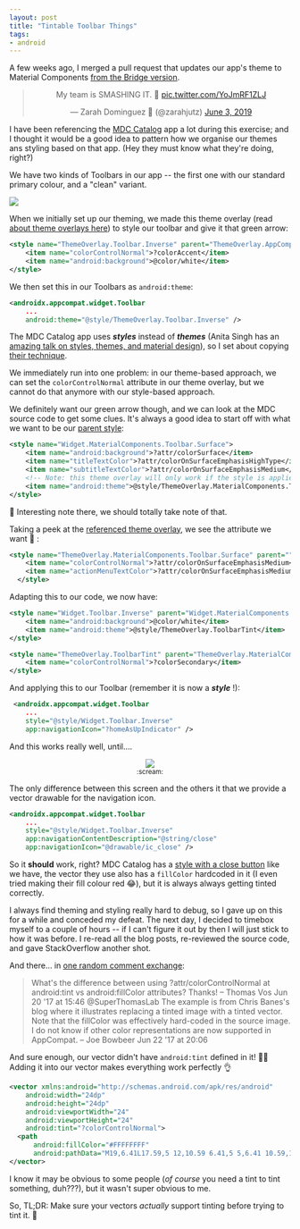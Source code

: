 ```yaml
---
layout: post
title: "Tintable Toolbar Things"
tags:
- android
---
```

A few weeks ago, I merged a pull request that updates our app's theme to Material Components [from the Bridge version](https://material.io/develop/android/docs/getting-started/).

<center><blockquote class="twitter-tweet" data-lang="en"><p lang="en" dir="ltr">My team is SMASHING IT. 💪 <a href="https://t.co/YoJmRF1ZLJ">pic.twitter.com/YoJmRF1ZLJ</a></p>&mdash; Zarah Dominguez 🦉 (@zarahjutz) <a href="https://twitter.com/zarahjutz/status/1135432513688465408?ref_src=twsrc%5Etfw">June 3, 2019</a></blockquote>
<script async src="https://platform.twitter.com/widgets.js" charset="utf-8"></script></center>

I have been referencing the [MDC Catalog](https://github.com/material-components/material-components-android/tree/master/catalog) app a lot during this exercise; and I thought it would be a good idea to pattern how we organise our themes ans styling based on that app. (Hey they must know what they're doing, right?)

We have two kinds of Toolbars in our app -- the first one with our standard primary colour, and a "clean" variant.

<a href="https://imgur.com/Vp780PW"><img src="https://imgur.com/Vp780PW" /></a>

When we initially set up our theming, we made this theme overlay (read [about theme overlays here](https://medium.com/androiddevelopers/theming-with-appcompat-1a292b754b35)) to style our toolbar and give it that green arrow:
```xml
<style name="ThemeOverlay.Toolbar.Inverse" parent="ThemeOverlay.AppCompat.Light">
    <item name="colorControlNormal">?colorAccent</item>
    <item name="android:background">@color/white</item>
</style>
```

We then set this in our Toolbars as `android:theme`:
```xml
<androidx.appcompat.widget.Toolbar 
    ...
    android:theme="@style/ThemeOverlay.Toolbar.Inverse" />
```

The MDC Catalog app uses **_styles_** instead of **_themes_** (Anita Singh has an [amazing talk on styles, themes, and material design](https://speakerdeck.com/anitas3791/styles-themes-material-theming-oh-my)), so I set about copying [their technique](https://github.com/material-components/material-components-android/blob/master/catalog/java/io/material/catalog/application/theme/res/values/styles.xml#L19).

We immediately run into one problem: in our theme-based approach, we can set the `colorControlNormal` attribute in our theme overlay, but we cannot do that anymore with our style-based approach.

We definitely want our green arrow though, and we can look at the MDC source code to get some clues. It's always a good idea to start off with what we want to be our [parent style](https://github.com/material-components/material-components-android/blob/8f622283d18466620a280f6f6bbb32fafb157efd/lib/java/com/google/android/material/appbar/res/values/styles.xml#L65):
```xml
<style name="Widget.MaterialComponents.Toolbar.Surface">
    <item name="android:background">?attr/colorSurface</item>
    <item name="titleTextColor">?attr/colorOnSurfaceEmphasisHighType</item>
    <item name="subtitleTextColor">?attr/colorOnSurfaceEmphasisMedium</item>
    <!-- Note: this theme overlay will only work if the style is applied directly to a Toolbar. -->
    <item name="android:theme">@style/ThemeOverlay.MaterialComponents.Toolbar.Surface</item>
</style>
```
:thinking: Interesting note there, we should totally take note of that.

Taking a peek at the [referenced theme overlay](https://github.com/material-components/material-components-android/blob/8f622283d18466620a280f6f6bbb32fafb157efd/lib/java/com/google/android/material/appbar/res/values/styles.xml#L78), we see the attribute we want :tada: :
```xml
<style name="ThemeOverlay.MaterialComponents.Toolbar.Surface" parent="">
    <item name="colorControlNormal">?attr/colorOnSurfaceEmphasisMedium</item>
    <item name="actionMenuTextColor">?attr/colorOnSurfaceEmphasisMedium</item>
  </style>
```

Adapting this to our code, we now have:
```xml
<style name="Widget.Toolbar.Inverse" parent="Widget.MaterialComponents.Toolbar.Surface">
    <item name="android:background">@color/white</item>
    <item name="android:theme">@style/ThemeOverlay.ToolbarTint</item>
</style>

<style name="ThemeOverlay.ToolbarTint" parent="ThemeOverlay.MaterialComponents.Toolbar.Surface">
    <item name="colorControlNormal">?colorSecondary</item>
</style>
```

And applying this to our Toolbar (remember it is now a **_style_** !):
```xml
 <androidx.appcompat.widget.Toolbar
    ...
    style="@style/Widget.Toolbar.Inverse"
    app:navigationIcon="?homeAsUpIndicator" />
```

And this works really well, until....
<p style="text-align: center"><a href="https://imgur.com/PX48bpp"><img src="https://imgur.com/PX48bpp"></a><br /><small>:scream:</small></p>

The only difference between this screen and the others it that we provide a vector drawable for the navigation icon.

```xml
<androidx.appcompat.widget.Toolbar
    ...
    style="@style/Widget.Toolbar.Inverse"
    app:navigationContentDescription="@string/close"
    app:navigationIcon="@drawable/ic_close" />
```

So it **should** work, right? MDC Catalog has a [style with a close button](https://github.com/material-components/material-components-android/blob/2de39fafe0285aab7e6e101549c4bc93f184a7e5/catalog/java/io/material/catalog/application/theme/res/values/styles.xml#L21) like we have, the vector they use also has a `fillColor` hardcoded in it (I even tried making their fill colour red :joy:), but it is always always getting tinted correctly.

I always find theming and styling really hard to debug, so I gave up on this for a while and conceded my defeat. The next day, I decided to timebox myself to a couple of hours -- if I can't figure it out by then I will just stick to how it was before. I re-read all the blog posts, re-reviewed the source code, and gave StackOverflow another shot.

And there... in [one random comment exchange](https://stackoverflow.com/questions/28219178/toolbar-icon-tinting-on-android#comment76399857_38650854):
>What's the difference between using ?attr/colorControlNormal at android:tint vs android:fillColor attributes? Thanks! – Thomas Vos Jun 20 '17 at 15:46 
@SuperThomasLab The example is from Chris Banes's blog where it illustrates replacing a tinted image with a tinted vector. Note that the fillColor was effectively hard-coded in the source image. I do not know if other color representations are now supported in AppCompat. – Joe Bowbeer Jun 22 '17 at 20:06

And sure enough, our vector didn't have `android:tint` defined in it! :woman_facepalming: Adding it into our vector makes everything work perfectly :ok_hand:
```xml
<vector xmlns:android="http://schemas.android.com/apk/res/android"
    android:width="24dp"
    android:height="24dp"
    android:viewportWidth="24"
    android:viewportHeight="24"
    android:tint="?colorControlNormal">
  <path
      android:fillColor="#FFFFFFFF"
      android:pathData="M19,6.41L17.59,5 12,10.59 6.41,5 5,6.41 10.59,12 5,17.59 6.41,19 12,13.41 17.59,19 19,17.59 13.41,12z"/>
</vector>
```

I know it may be obvious to some people (*of course* you need a tint to tint something, duh???), but it wasn't super obvious to me.

So, TL;DR: Make sure your vectors _actually_ support tinting before trying to tint it. :rainbow:
